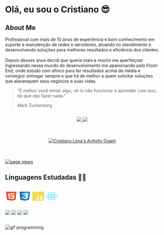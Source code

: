 
# Olá, eu sou o Cristiano 😎

<!-- <a href="https://app.daily.dev/cristianolima"><img src="https://api.daily.dev/devcards/2f3a93c5777148caba169dca44d239ea.png?r=163" width="400" alt="Cristiano Lima Ribeiro's Dev Card"/></a> -->

## About Me 

Profissional com mais de 10 anos de experiência e bom conhecimento em suporte e manutenção de redes e servidores, atuando no atendimento e desenvolvendo soluções para melhores resultados e eficiência dos clientes.<br><br>
Depois desses anos decidi que queria mais e resolvi me aperfeiçoar ingressando nesse mundo do desenvolvimento me apaixonando pelo Front-End, onde estudo com afinco para ter resultados acima da média e conseguir entregar sempre o que há de melhor a quem solicitar soluções que alavanquem seus negócios e suas vidas.

> "É melhor você tentar algo, vê-lo não funcionar e aprender com isso, do que não fazer nada." <br>
> 
> 
> Mark Zuckerberg 

##
<div align="center">
  <a href="https://github.com/cristianolimaribeiro">
  <img height="150em" src="https://github-readme-stats.vercel.app/api?username=cristianolimaribeiro&show_icons=true&theme=dracula&include_all_commits=true&count_private=true"/>
  <img height="150em" src="https://github-readme-stats.vercel.app/api/top-langs/?username=cristianolimaribeiro&layout=compact&langs_count=7&theme=dracula"/>
</div>
<br><br>
  
<div align="center"><br> 
  <a href="https://github.com/cristianolimaribeiro"><img width="760px" alt="Cristiano Lima's Activity Graph" src="https://activity-graph.herokuapp.com/graph?username=cristianolimaribeiro&custom_title=Cristiano%20Lima%27s%20Contribution%20Graph&theme=react-dark" /></a>
<br><br><br><br>
</div>
<a href="https://github.com/cristianolimaribeiro">
    <img src="https://komarev.com/ghpvc/?username=cristianolimaribeiro" alt="page views" />
</a

 ##
 ## Linguagens Estudadas :man_student:
  
<div style="display: inline_block"><br>  
  <img align="center" alt="Cristiano-HTML" height="30" width="40" src="https://raw.githubusercontent.com/devicons/devicon/master/icons/html5/html5-original.svg">
  <img align="center" alt="Cristiano-CSS" height="30" width="40" src="https://raw.githubusercontent.com/devicons/devicon/master/icons/css3/css3-original.svg">
  <img align="center" alt="Cristiano-JS" height="30" width="40" src="https://raw.githubusercontent.com/devicons/devicon/master/icons/javascript/javascript-plain.svg">
  <img align="center" alt="Cristiano-React-JS" height="30" width="40" src="https://raw.githubusercontent.com/devicons/devicon/master/icons/react/react-original.svg">
</div>
  
  ##
 
 <div>
   <a href="https://instagram.com/eu.cristianolima" target="_blank"><img src="https://img.shields.io/badge/-Instagram-%23E4405F?style=for-the-badge&logo=instagram&logoColor=white" target="_blank"></a>
   <a href = "mailto:cristiano.lima.ribeiro@gmail.com"><img src="https://img.shields.io/badge/-Gmail-%23333?style=for-the-badge&logo=gmail&logoColor=white" target="_blank"></a>
   <a href="https://www.linkedin.com/in/cristiano-lima-ribeiro" target="_blank"><img src="https://img.shields.io/badge/-LinkedIn-%230077B5?style=for-the-badge&logo=linkedin&logoColor=white" target="_blank"></a>
   <a href="https://cristianolimaribeiro.github.io/portfolio/" target="_blank"><img src="https://img.shields.io/badge/-GitHub.io-%23FFA500?style=for-the-badge&logo=github&logoColor=white" target="_blank"></a>
 </div>
  
  ## 
  ![gif programming](http://clubedosgeeks.com.br/wp-content/uploads/2016/01/dormrm.gif)
